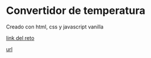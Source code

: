 # Convertidor de temperatura

Creado con html, css y javascript vanilla

[link del reto](https://roadmap.sh/projects/temperature-converter)

[url](https://temperature-converter-nine-ebon.vercel.app/)
